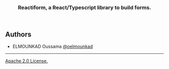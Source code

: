 <h3 align="center">
  Reactiform, a React/Typescript library to build forms.
</h3>

<br>

## Authors

- ELMOUNKAD Oussama [@oelmounkad](https://www.linkedin.com/in/oussamaelmounkad/)

---

[Apache 2.0 License.](https://github.com/oelmounkad/reactiform/blob/master/LICENSE)
